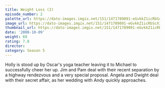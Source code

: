 ```yaml
---
title: Weight Loss (2)
episode_number: 2
palette_url: https://dato-images.imgix.net/151/1471789091-eGvkkZ1icRbScXIEEBq6taDmF1N.jpg?ixlib=rb-1.1.0&ch=DPR%2CWidth&auto=enhance&palette=json
image_url: https://dato-images.imgix.net/151/1471789091-eGvkkZ1icRbScXIEEBq6taDmF1N.jpg?ixlib=rb-1.1.0&ch=DPR%2CWidth&auto=compress%2Cformat&w=500
thumbnail_url: https://dato-images.imgix.net/151/1471789091-eGvkkZ1icRbScXIEEBq6taDmF1N.jpg?ixlib=rb-1.1.0&ch=DPR%2CWidth&auto=enhance&w=500&h=280&fit=crop&fm=jpg
date: '2008-10-09'
weight: 69
rating: 7.8
director: 
category: Season 5
---
```


Holly is stood up by Oscar's yoga teacher leaving it to Michael to successfully cheer her up. Jim and Pam deal with their recent separation by a highway rendezvous and a very special proposal. Angela and Dwight deal with their secret affair, as her wedding with Andy quickly approaches.